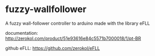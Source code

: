 fuzzy-wallfollower
==================
A fuzzy wall-follower controller  to arduino made with the library eFLL 

documentation:
http://zerokol.com/product/51e93616e84c5571b7000018/1/pt-BR

github eFLL:
https://github.com/zerokol/eFLL

